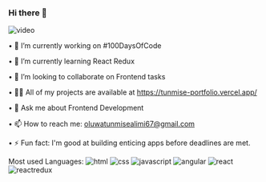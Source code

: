 ### Hi there 👋

![video](https://user-images.githubusercontent.com/105108549/190127191-945c97b4-f2e8-47fe-b1da-ff678d31c0ed.gif)



• 🔭 I’m currently working on #100DaysOfCode

• 🌱 I’m currently learning React Redux

• 👯 I’m looking to collaborate on Frontend tasks

• 👨‍💻 All of my projects are available at https://tunmise-portfolio.vercel.app/


• 💬 Ask me about Frontend Development

• 📫 How to reach me: oluwatunmisealimi67@gmail.com

• ⚡ Fun fact: I'm good at building enticing apps before deadlines are met.

Most used Languages:
![html](https://user-images.githubusercontent.com/105108549/190128245-ee40c751-0ead-4fdf-be6c-1a0bbd016238.png) ![css](https://user-images.githubusercontent.com/105108549/190128391-a262a78d-f528-4897-b886-906da5e9945e.png) ![javascript](https://user-images.githubusercontent.com/105108549/190128962-3a78f6f6-5f84-4656-b3d0-42c86a7aa4a3.png) ![angular](https://user-images.githubusercontent.com/105108549/190128436-82fcf29d-24c6-4589-9571-dddd96e661ba.png) ![react](https://user-images.githubusercontent.com/105108549/190128466-42af567c-b710-4667-993b-4f4e2fff7291.png) ![reactredux](https://user-images.githubusercontent.com/105108549/190128708-9518e0a8-1e34-4931-8e81-940f2f0651b1.png)


